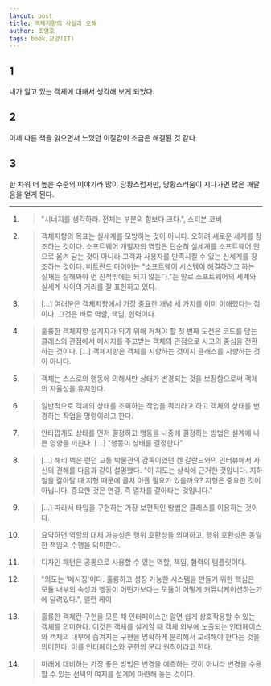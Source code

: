 ```yaml
---
layout: post
title: 객체지향의 사실과 오해
author: 조영호
tags: book,교양(IT)
---
```


## 1
내가 알고 있는 객체에 대해서 생각해 보게 되었다.

## 2
이제 다른 책을 읽으면서 느꼈던 이질감이 조금은 해결된 것 같다.

## 3
한 차워 더 높은 수준의 이야기라 많이 당황스럽지만, 당황스러움이 지나가면 많은 깨달음을 얻게 된다.


----

1. > "시너지를 생각하라. 전체는 부분의 합보다 크다.", 스티븐 코비

2. > 객체지향의 목표는 실세계를 모방하는 것이 아니다. 오히려 새로운 세게를 창조하는 것이다. 소프트웨어 개발자의 역할은 단순히 실세계를 소프트웨어 안으로 옮겨 담는 것이 아니라 고객과 사용자를 만족시킬 수 있는 신세계를 창조하는 것이다. 버트란드 마이어는 "소프트웨어 시스템이 해결하려고 하는 실재는 잘해봐야 먼 친척밖에는 되지 않는다."는 말로 소프트웨어의 세계와 실세계 사이의 거리를 잘 표현하고 있다.

3. > [...] 여러분은 객체지향에서 가장 중요한 개념 세 가지를 이미 이해했다는 점이다. 그것은 바로 역할, 책임, 협력이다.

4. > 훌륭한 객체지향 설계자가 되기 위해 거쳐야 할 첫 번째 도전은 코드를 담는 클래스의 관점에서 메시지를 주고받는 객체의 관점으로 사고의 중심을 전환하는 것이다. [...] 객체지향은 객체를 지향하는 것이지 클래스를 지향하는 것이 아니다.

5. > 객체는 스스로의 행동에 의해서만 상태가 변경되는 것을 보장함으로써 객체의 자율성을 유지한다.

6. > 일반적으로 객체의 상태를 조회하는 작업을 쿼리라고 하고 객체의 상태를 변경하는 작업을 명령이라고 한다.

7. > 안타깝게도 상태를 먼저 결정하고 행동을 나중에 결정하는 방법은 설계에 나쁜 영향을 끼친다. [...] "행동이 상태를 결정한다"

8. > [...] 해리 벡은 런던 교통 박물관의 감독이었던 켄 갈란드와의 인터뷰에서 자신의 견해를 다음과 같이 설명했다. "이 지도는 상식에 근거한 것입니다. 지하철을 갈아탈 때 지형 때문에 골치 아플 필요가 있을까요? 지형은 중요한 것이 아닙니다. 중요한 것은 연결, 즉 열차를 갈아타는 것입니다."

9. > [...] 따라서 타입을 구현하는 가장 보편적인 방법은 클래스를 이용하는 것이다.

10. > 요약하면 역할의 대체 가능성은 행위 호환성을 의미하고, 행위 호환성은 동일한 책임의 수행을 의미한다.

11. > 디자인 패턴은 공통으로 사용할 수 있는 역할, 책임, 협력의 템플릿이다.

12. > "의도는 '메시징'이다. 훌륭하고 성장 가능한 시스템을 만들기 위한 핵심은 모듈 내부의 속성과 행동이 어떤가보다는 모듈이 어떻게 커뮤니케이션하는가에 달려있다.", 앨런 케이

13. > 훌륭한 객체란 구현을 모른 채 인터페이스만 알면 쉽게 상호작용할 수 있는 객체를 의미한다. 이것은 객체를 설계할 때 객체 외부에 노출되는 인터페이스와 객체의 내부에 숨겨지는 구현을 명확하게 분리해서 고려해야 한다는 것을 의미한다. 이를 인터페이스와 구현의 분리 원칙이라고 한다.

14. > 미래에 대비하는 가장 좋은 방법은 변경을 예측하는 것이 아니라 변경을 수용할 수 있는 선택의 여지를 설계에 마련해 놓는 것이다.


